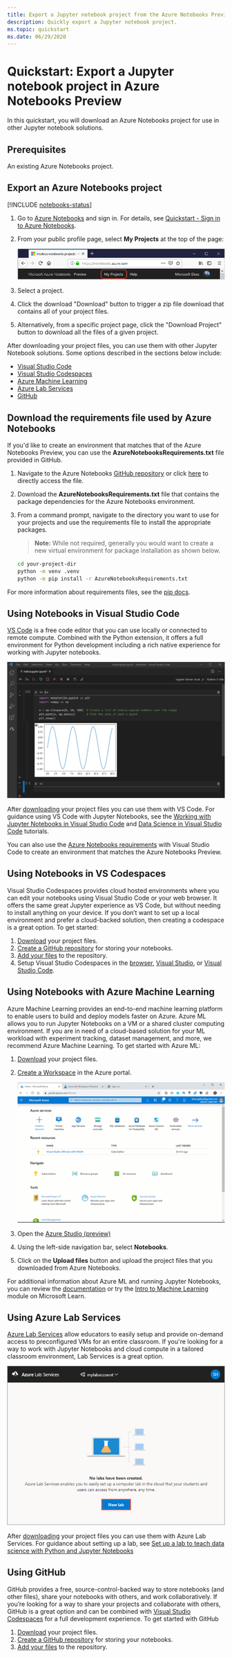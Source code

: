 ```yaml
---
title: Export a Jupyter notebook project from the Azure Notebooks Preview
description: Quickly export a Jupyter notebook project.
ms.topic: quickstart
ms.date: 06/29/2020
---
```


# Quickstart: Export a Jupyter notebook project in Azure Notebooks Preview

In this quickstart, you will download an Azure Notebooks project for use in other Jupyter notebook solutions. 

## Prerequisites
An existing Azure Notebooks project.

## Export an Azure Notebooks project

[!INCLUDE [notebooks-status](../../includes/notebooks-status.md)]

1. Go to [Azure Notebooks](https://notebooks.azure.com) and sign in. For details, see [Quickstart - Sign in to Azure Notebooks](quickstart-sign-in-azure-notebooks.md).

1. From your public profile page, select **My Projects** at the top of the page:

    ![My Projects link on the top of the browser window](media/quickstarts/my-projects-link.png)

1. Select a project.
1. Click the download "Download" button to trigger a zip file download that contains all of your project files.
1. Alternatively, from a specific project page, click the "Download Project" button to download all the files of a given project.

After downloading your project files, you can use them with other Jupyter Notebook solutions. Some options described in the sections below include: 
- [Visual Studio Code](#using-notebooks-in-visual-studio-code)
- [Visual Studio Codespaces](#using-noteboooks-in-visual-studio-codespaces)
- [Azure Machine Learning](#using-notebooks-with-azure-machine-learning)
- [Azure Lab Services](#using-azure-lab-services)
- [GitHub](#using-github)

## Download the requirements file used by Azure Notebooks

If you'd like to create an environment that matches that of the Azure Notebooks Preview, you can use the **AzureNotebooksRequirements.txt** file provided in GitHub.

1. Navigate to the Azure Notebooks [GitHub repository](https://github.com/microsoft/AzureNotebooks) or click [here](https://aka.ms/aznbrequirementstxt) to directly access the file.
1. Download the **AzureNotebooksRequirements.txt** file that contains the package dependencies for the Azure Notebooks environment. 
1. From a command prompt, navigate to the directory you want to use for your projects and use the requirements file to install the appropriate packages.

    >**Note:** While not required, generally you would want to create a new virtual environment for package installation as shown below.

    ```bash
    cd your-project-dir
    python -m venv .venv
    python -m pip install -r AzureNotebooksRequirements.txt
    ```

For more information about requirements files, see the [pip docs]( https://pip.pypa.io/en/stable/user_guide/#requirements-files).

## Using Notebooks in Visual Studio Code

[VS Code](https://code.visualstudio.com/) is a free code editor that you can use locally or connected to remote compute. Combined with the Python extension, it offers a full environment for Python development including a rich native experience for working with Jupyter notebooks. 

![VS Code Jupyter Notebook support](media/vs-code-jupyter-notebook.png)

After [downloading](#export-an-azure-notebooks-project) your project files you can use them with VS Code. For guidance using VS Code with Jupyter Notebooks, see the [Working with Jupyter Notebooks in Visual Studio Code](https://code.visualstudio.com/docs/python/jupyter-support) and [Data Science in Visual Studio Code](https://code.visualstudio.com/docs/python/data-science-tutorial) tutorials.

You can also use the [Azure Notebooks requirements](#download-the-requirements-file-used-by-azure-notebooks) with Visual Studio Code to create an environment that matches the Azure Notebooks Preview.

## Using Notebooks in VS Codespaces

Visual Studio Codespaces provides cloud hosted environments where you can edit your notebooks using Visual Studio Code or your web browser. It offers the same great Jupyter experience as VS Code, but without needing to install anything on your device. If you don’t want to set up a local environment and prefer a cloud-backed solution, then creating a codespace is a great option. To get started:

1. [Download](#export-an-azure-notebooks-project) your project files.
1. [Create a GitHub repository](https://help.github.com/github/getting-started-with-github/create-a-repo) for storing your notebooks. 
1. [Add your files](https://help.github.com/github/managing-files-in-a-repository/adding-a-file-to-a-repository) to the repository.
1. Setup Visual Studio Codespaces in the [browser](https://docs.microsoft.com/visualstudio/online/how-to/browser), [Visual Studio](https://docs.microsoft.com/visualstudio/online/how-to/vside), or [Visual Studio Code](https://docs.microsoft.com/visualstudio/online/how-to/vscode).

## Using Notebooks with Azure Machine Learning

Azure Machine Learning provides an end-to-end machine learning platform to enable users to build and deploy models faster on Azure. Azure ML allows you to run Jupyter Notebooks on a VM or a shared cluster computing environment. If you are in need of a cloud-based solution for your ML workload with experiment tracking, dataset management, and more, we recommend Azure Machine Learning. To get started with Azure ML:

1. [Download](#export-an-azure-notebooks-project) your project files.
1. [Create a Workspace](../machine-learning/how-to-manage-workspace.md) in the Azure portal.

   ![Create a Workspace](../machine-learning/media/how-to-manage-workspace/create-workspace.gif)
 
1.  Open the [Azure Studio (preview)](https://ml.azure.com/)
1. Using the left-side navigation bar, select **Notebooks**.
1. Click on the **Upload files** button and upload the project files that you downloaded from Azure Notebooks.

For additional information about Azure ML and running Jupyter Notebooks, you can review the [documentation](../machine-learning/how-to-run-jupyter-notebooks.md) or try the [Intro to Machine Learning](https://docs.microsoft.com/learn/modules/intro-to-azure-machine-learning-service/) module on Microsoft Learn.


## Using Azure Lab Services

[Azure Lab Services](https://azure.microsoft.com/services/lab-services/) allow educators to easily setup and provide on-demand access to preconfigured VMs for an entire classroom. If you're looking for a way to work with Jupyter Notebooks and cloud compute in a tailored classroom environment, Lab Services is a great option.

![image](../lab-services/media/tutorial-setup-classroom-lab/new-lab-button.png)

 After [downloading](#export-an-azure-notebooks-project) your project files you can use them with Azure Lab Services. For guidance about setting up a lab, see [Set up a lab to teach data science with Python and Jupyter Notebooks](../lab-services/class-type-jupyter-notebook.md)

## Using GitHub

GitHub provides a free, source-control-backed way to store notebooks (and other files), share your notebooks with others, and work collaboratively. If you’re looking for a way to share your projects and collaborate with others, GitHub is a great option and can be combined with [Visual Studio Codespaces](#using-notebooks-in-vs-codespaces) for a full development experience. To get started with GitHub

1. [Download](#export-an-azure-notebooks-project) your project files.
1. [Create a GitHub repository](https://help.github.com/github/getting-started-with-github/create-a-repo) for storing your notebooks. 
1. [Add your files](https://help.github.com/github/managing-files-in-a-repository/adding-a-file-to-a-repository) to the repository.